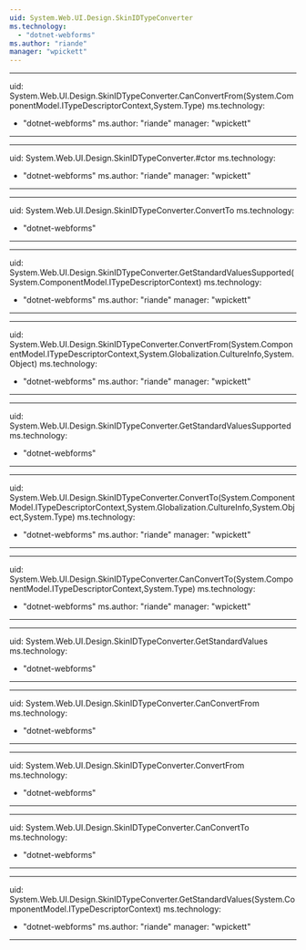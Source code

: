 ```yaml
---
uid: System.Web.UI.Design.SkinIDTypeConverter
ms.technology: 
  - "dotnet-webforms"
ms.author: "riande"
manager: "wpickett"
---
```


---
uid: System.Web.UI.Design.SkinIDTypeConverter.CanConvertFrom(System.ComponentModel.ITypeDescriptorContext,System.Type)
ms.technology: 
  - "dotnet-webforms"
ms.author: "riande"
manager: "wpickett"
---

---
uid: System.Web.UI.Design.SkinIDTypeConverter.#ctor
ms.technology: 
  - "dotnet-webforms"
ms.author: "riande"
manager: "wpickett"
---

---
uid: System.Web.UI.Design.SkinIDTypeConverter.ConvertTo
ms.technology: 
  - "dotnet-webforms"
---

---
uid: System.Web.UI.Design.SkinIDTypeConverter.GetStandardValuesSupported(System.ComponentModel.ITypeDescriptorContext)
ms.technology: 
  - "dotnet-webforms"
ms.author: "riande"
manager: "wpickett"
---

---
uid: System.Web.UI.Design.SkinIDTypeConverter.ConvertFrom(System.ComponentModel.ITypeDescriptorContext,System.Globalization.CultureInfo,System.Object)
ms.technology: 
  - "dotnet-webforms"
ms.author: "riande"
manager: "wpickett"
---

---
uid: System.Web.UI.Design.SkinIDTypeConverter.GetStandardValuesSupported
ms.technology: 
  - "dotnet-webforms"
---

---
uid: System.Web.UI.Design.SkinIDTypeConverter.ConvertTo(System.ComponentModel.ITypeDescriptorContext,System.Globalization.CultureInfo,System.Object,System.Type)
ms.technology: 
  - "dotnet-webforms"
ms.author: "riande"
manager: "wpickett"
---

---
uid: System.Web.UI.Design.SkinIDTypeConverter.CanConvertTo(System.ComponentModel.ITypeDescriptorContext,System.Type)
ms.technology: 
  - "dotnet-webforms"
ms.author: "riande"
manager: "wpickett"
---

---
uid: System.Web.UI.Design.SkinIDTypeConverter.GetStandardValues
ms.technology: 
  - "dotnet-webforms"
---

---
uid: System.Web.UI.Design.SkinIDTypeConverter.CanConvertFrom
ms.technology: 
  - "dotnet-webforms"
---

---
uid: System.Web.UI.Design.SkinIDTypeConverter.ConvertFrom
ms.technology: 
  - "dotnet-webforms"
---

---
uid: System.Web.UI.Design.SkinIDTypeConverter.CanConvertTo
ms.technology: 
  - "dotnet-webforms"
---

---
uid: System.Web.UI.Design.SkinIDTypeConverter.GetStandardValues(System.ComponentModel.ITypeDescriptorContext)
ms.technology: 
  - "dotnet-webforms"
ms.author: "riande"
manager: "wpickett"
---
